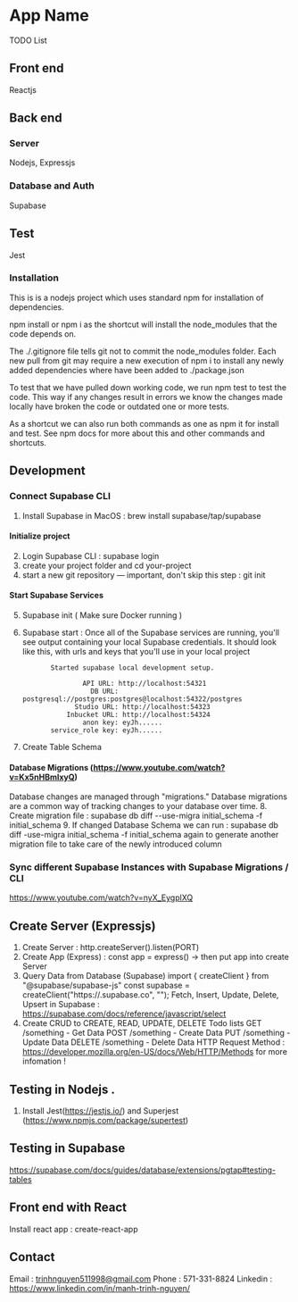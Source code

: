 # App Name 
TODO List 

## Front end 
Reactjs

## Back end
### Server 
Nodejs, Expressjs 

### Database and Auth 
Supabase 

## Test 
Jest

### Installation 
This is is a nodejs project which uses standard npm for installation of dependencies.

npm install or npm i as the shortcut will install the node_modules that the code depends on.

The ./.gitignore file tells git not to commit the node_modules folder. Each new pull from git may require a new execution of npm i to install any newly added dependencies where have been added to ./package.json

To test that we have pulled down working code, we run npm test to test the code. This way if any changes result in errors we know the changes made locally have broken the code or outdated one or more tests.

As a shortcut we can also run both commands as one as npm it for install and test. See npm docs for more about this and other commands and shortcuts.

## Development 

### Connect Supabase CLI 
1. Install Supabase in MacOS : brew install supabase/tap/supabase

#### Initialize project
2. Login Supabase CLI : supabase login
3. create your project folder and cd your-project
4. start a new git repository — important, don't skip this step : git init

#### Start Supabase Services 
5. Supabase init ( Make sure Docker running )
6. Supabase start : Once all of the Supabase services are running, you'll see output containing your local Supabase credentials. It should look like this, with urls and keys that you'll use in your local project

              Started supabase local development setup.

                      API URL: http://localhost:54321
                        DB URL: postgresql://postgres:postgres@localhost:54322/postgres
                    Studio URL: http://localhost:54323
                  Inbucket URL: http://localhost:54324
                      anon key: eyJh......
              service_role key: eyJh......

7. Create Table Schema
#### Database Migrations (https://www.youtube.com/watch?v=Kx5nHBmIxyQ)
Database changes are managed through "migrations." Database migrations are a common way of tracking changes to your database over time.
8. Create migration file : supabase db diff --use-migra initial_schema -f initial_schema 
9. If changed Database Schema we can run : supabase db diff -use-migra initial_schema -f initial_schema   again to generate another migration file to take care of the newly introduced column

### Sync different Supabase Instances with Supabase Migrations / CLI 
  https://www.youtube.com/watch?v=nyX_EygplXQ

## Create Server (Expressjs)
1. Create Server : http.createServer().listen(PORT)
2. Create App (Express) : const app = express() -> then put app into create Server
3. Query Data from Database (Supabase) 
   import { createClient } from "@supabase/supabase-js"
   const supabase = createClient("https://<project>.supabase.co", "<your-anon-key>");
   Fetch, Insert, Update, Delete, Upsert in Supabase : https://supabase.com/docs/reference/javascript/select
4. Create CRUD to CREATE, READ, UPDATE, DELETE Todo lists 
  GET /something - Get Data 
  POST /something - Create Data 
  PUT /something - Update Data
  DELETE /something - Delete Data
  HTTP Request Method : https://developer.mozilla.org/en-US/docs/Web/HTTP/Methods for more infomation !

## Testing in Nodejs .
1. Install Jest(https://jestjs.io/) and Superjest (https://www.npmjs.com/package/supertest)

## Testing in Supabase 
https://supabase.com/docs/guides/database/extensions/pgtap#testing-tables

## Front end with React 
Install react app : create-react-app 


## Contact 
Email : trinhnguyen511998@gmail.com 
Phone : 571-331-8824
Linkedin : https://www.linkedin.com/in/manh-trinh-nguyen/